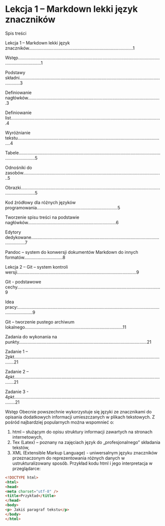 # Lekcja 1 – Markdown lekki język znaczników 

Spis treści

Lekcja 1 – Markdown lekki język znaczników....................................................................................1

Wstęp...............................................................................................................................................1

Podstawy składni.............................................................................................................................3

Definiowanie nagłówków...........................................................................................................3

Definiowanie list.........................................................................................................................4

Wyróżnianie tekstu......................................................................................................................4

Tabele..........................................................................................................................................5

Odnośniki do zasobów................................................................................................................5

Obrazki........................................................................................................................................5

Kod źródłowy dla różnych języków programowania.................................................................5

Tworzenie spisu treści na podstawie nagłówków.......................................................................6

Edytory dedykowane.......................................................................................................................7

Pandoc – system do konwersji dokumentów Markdown do innych formatów...............................8

Lekcja 2 – Git – system kontroli wersji................................................................................................9

Git - podstawowe cechy...................................................................................................................9

Idea pracy:........................................................................................................................................9

Git – tworzenie pustego archiwum lokalnego...............................................................................11

Zadania do wykonania na punkty.......................................................................................................21

Zadanie 1 – 2pkt............................................................................................................................21

Zadanie 2 – 4pkt............................................................................................................................21

Zadanie 3 - 4pkt.............................................................................................................................21

Wstęp
Obecnie powszechnie wykorzystuje się języki ze znacznikami do opisania dodatkowych informacji
umieszczanych w plikach tekstowych. Z pośród najbardziej popularnych można wspomnieć o:
1. html – służącym do opisu struktury informacji zawartych na stronach internetowych,
2. Tex (Latex) – poznany na zajęciach język do „profesjonalnego” składania tekstów,
3. XML (Extensible Markup Language) - uniwersalnym języku znaczników przeznaczonym
do reprezentowania różnych danych w ustrukturalizowany sposób.
Przykład kodu html i jego interpretacja w przeglądarce:

```html
<!DOCTYPE html>
<html>
<head>
<meta charset="utf-8" />
<title>Przykład</title>
</head>
<body>
<p> Jakiś paragraf tekstu</p>
</body>
</html>


